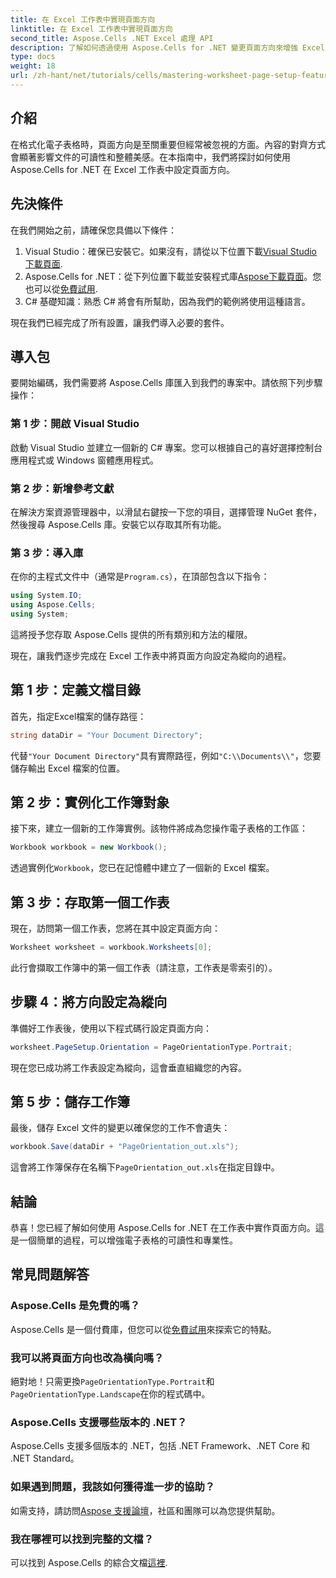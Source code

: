 ```yaml
---
title: 在 Excel 工作表中實現頁面方向
linktitle: 在 Excel 工作表中實現頁面方向
second_title: Aspose.Cells .NET Excel 處理 API
description: 了解如何透過使用 Aspose.Cells for .NET 變更頁面方向來增強 Excel 電子表格的可讀性和簡報。本逐步指南將引導您完成整個過程，並提供清晰的範例。
type: docs
weight: 18
url: /zh-hant/net/tutorials/cells/mastering-worksheet-page-setup-features/implement-page-orientation-in-excel-worksheet/
---
```

## 介紹

在格式化電子表格時，頁面方向是至關重要但經常被忽視的方面。內容的對齊方式會顯著影響文件的可讀性和整體美感。在本指南中，我們將探討如何使用 Aspose.Cells for .NET 在 Excel 工作表中設定頁面方向。

## 先決條件

在我們開始之前，請確保您具備以下條件：

1. Visual Studio：確保已安裝它。如果沒有，請從以下位置下載[Visual Studio 下載頁面](https://visualstudio.microsoft.com/vs/).
2. Aspose.Cells for .NET：從下列位置下載並安裝程式庫[Aspose下載頁面](https://releases.aspose.com/cells/net/)。您也可以從[免費試用](https://releases.aspose.com/).
3. C# 基礎知識：熟悉 C# 將會有所幫助，因為我們的範例將使用這種語言。

現在我們已經完成了所有設置，讓我們導入必要的套件。

## 導入包

要開始編碼，我們需要將 Aspose.Cells 庫匯入到我們的專案中。請依照下列步驟操作：

### 第 1 步：開啟 Visual Studio

啟動 Visual Studio 並建立一個新的 C# 專案。您可以根據自己的喜好選擇控制台應用程式或 Windows 窗體應用程式。

### 第 2 步：新增參考文獻

在解決方案資源管理器中，以滑鼠右鍵按一下您的項目，選擇管理 NuGet 套件，然後搜尋 Aspose.Cells 庫。安裝它以存取其所有功能。

### 第 3 步：導入庫

在你的主程式文件中（通常是`Program.cs`），在頂部包含以下指令：

```csharp
using System.IO;
using Aspose.Cells;
using System;
```

這將授予您存取 Aspose.Cells 提供的所有類別和方法的權限。

現在，讓我們逐步完成在 Excel 工作表中將頁面方向設定為縱向的過程。

## 第 1 步：定義文檔目錄

首先，指定Excel檔案的儲存路徑：

```csharp
string dataDir = "Your Document Directory";
```

代替`"Your Document Directory"`具有實際路徑，例如`"C:\\Documents\\"`，您要儲存輸出 Excel 檔案的位置。

## 第 2 步：實例化工作簿對象

接下來，建立一個新的工作簿實例。該物件將成為您操作電子表格的工作區：

```csharp
Workbook workbook = new Workbook();
```

透過實例化`Workbook`，您已在記憶體中建立了一個新的 Excel 檔案。

## 第 3 步：存取第一個工作表

現在，訪問第一個工作表，您將在其中設定頁面方向：

```csharp
Worksheet worksheet = workbook.Worksheets[0];
```

此行會擷取工作簿中的第一個工作表（請注意，工作表是零索引的）。

## 步驟 4：將方向設定為縱向

準備好工作表後，使用以下程式碼行設定頁面方向：

```csharp
worksheet.PageSetup.Orientation = PageOrientationType.Portrait;
```

現在您已成功將工作表設定為縱向，這會垂直組織您的內容。

## 第 5 步：儲存工作簿

最後，儲存 Excel 文件的變更以確保您的工作不會遺失：

```csharp
workbook.Save(dataDir + "PageOrientation_out.xls");
```

這會將工作簿保存在名稱下`PageOrientation_out.xls`在指定目錄中。

## 結論

恭喜！您已經了解如何使用 Aspose.Cells for .NET 在工作表中實作頁面方向。這是一個簡單的過程，可以增強電子表格的可讀性和專業性。

## 常見問題解答

### Aspose.Cells 是免費的嗎？

 Aspose.Cells 是一個付費庫，但您可以從[免費試用](https://releases.aspose.com/)來探索它的特點。

### 我可以將頁面方向也改為橫向嗎？

絕對地！只需更換`PageOrientationType.Portrait`和`PageOrientationType.Landscape`在你的程式碼中。

### Aspose.Cells 支援哪些版本的 .NET？

Aspose.Cells 支援多個版本的 .NET，包括 .NET Framework、.NET Core 和 .NET Standard。

### 如果遇到問題，我該如何獲得進一步的協助？

如需支持，請訪問[Aspose 支援論壇](https://forum.aspose.com/c/cells/9)，社區和團隊可以為您提供幫助。

### 我在哪裡可以找到完整的文檔？

可以找到 Aspose.Cells 的綜合文檔[這裡](https://reference.aspose.com/cells/net/).